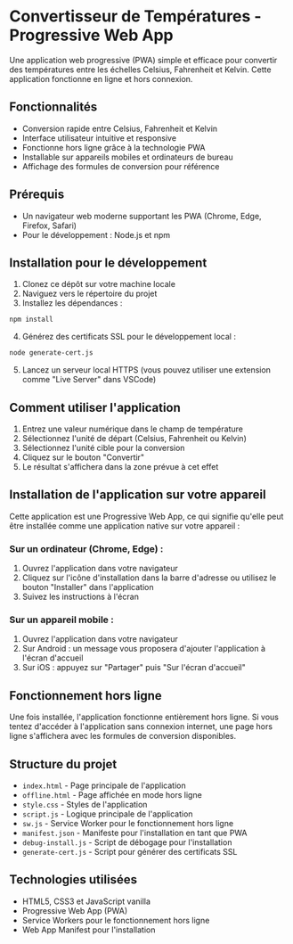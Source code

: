 # Convertisseur de Températures - Progressive Web App

Une application web progressive (PWA) simple et efficace pour convertir des températures entre les échelles Celsius, Fahrenheit et Kelvin. Cette application fonctionne en ligne et hors connexion.

## Fonctionnalités

- Conversion rapide entre Celsius, Fahrenheit et Kelvin
- Interface utilisateur intuitive et responsive
- Fonctionne hors ligne grâce à la technologie PWA
- Installable sur appareils mobiles et ordinateurs de bureau
- Affichage des formules de conversion pour référence

## Prérequis

- Un navigateur web moderne supportant les PWA (Chrome, Edge, Firefox, Safari)
- Pour le développement : Node.js et npm

## Installation pour le développement

1. Clonez ce dépôt sur votre machine locale
2. Naviguez vers le répertoire du projet
3. Installez les dépendances :

```bash
npm install
```

4. Générez des certificats SSL pour le développement local :

```bash
node generate-cert.js
```

5. Lancez un serveur local HTTPS (vous pouvez utiliser une extension comme "Live Server" dans VSCode)

## Comment utiliser l'application

1. Entrez une valeur numérique dans le champ de température
2. Sélectionnez l'unité de départ (Celsius, Fahrenheit ou Kelvin)
3. Sélectionnez l'unité cible pour la conversion
4. Cliquez sur le bouton "Convertir"
5. Le résultat s'affichera dans la zone prévue à cet effet

## Installation de l'application sur votre appareil

Cette application est une Progressive Web App, ce qui signifie qu'elle peut être installée comme une application native sur votre appareil :

### Sur un ordinateur (Chrome, Edge) :

1. Ouvrez l'application dans votre navigateur
2. Cliquez sur l'icône d'installation dans la barre d'adresse ou utilisez le bouton "Installer" dans l'application
3. Suivez les instructions à l'écran

### Sur un appareil mobile :

1. Ouvrez l'application dans votre navigateur
2. Sur Android : un message vous proposera d'ajouter l'application à l'écran d'accueil
3. Sur iOS : appuyez sur "Partager" puis "Sur l'écran d'accueil"

## Fonctionnement hors ligne

Une fois installée, l'application fonctionne entièrement hors ligne. Si vous tentez d'accéder à l'application sans connexion internet, une page hors ligne s'affichera avec les formules de conversion disponibles.

## Structure du projet

- `index.html` - Page principale de l'application
- `offline.html` - Page affichée en mode hors ligne
- `style.css` - Styles de l'application
- `script.js` - Logique principale de l'application
- `sw.js` - Service Worker pour le fonctionnement hors ligne
- `manifest.json` - Manifeste pour l'installation en tant que PWA
- `debug-install.js` - Script de débogage pour l'installation
- `generate-cert.js` - Script pour générer des certificats SSL

## Technologies utilisées

- HTML5, CSS3 et JavaScript vanilla
- Progressive Web App (PWA)
- Service Workers pour le fonctionnement hors ligne
- Web App Manifest pour l'installation
